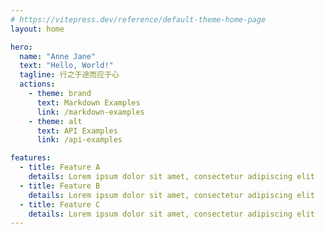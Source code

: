 ```yaml
---
# https://vitepress.dev/reference/default-theme-home-page
layout: home

hero:
  name: "Anne Jane"
  text: "Hello, World!"
  tagline: 行之于途而应于心
  actions:
    - theme: brand
      text: Markdown Examples
      link: /markdown-examples
    - theme: alt
      text: API Examples
      link: /api-examples

features:
  - title: Feature A
    details: Lorem ipsum dolor sit amet, consectetur adipiscing elit
  - title: Feature B
    details: Lorem ipsum dolor sit amet, consectetur adipiscing elit
  - title: Feature C
    details: Lorem ipsum dolor sit amet, consectetur adipiscing elit
---
```


